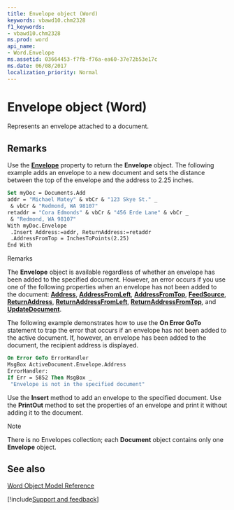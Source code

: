 ```yaml
---
title: Envelope object (Word)
keywords: vbawd10.chm2328
f1_keywords:
- vbawd10.chm2328
ms.prod: word
api_name:
- Word.Envelope
ms.assetid: 03664453-f7fb-f76a-ea60-37e72b53e17c
ms.date: 06/08/2017
localization_priority: Normal
---
```



# Envelope object (Word)

Represents an envelope attached to a document.


## Remarks

Use the  **[Envelope](Word.Document.Envelope.md)** property to return the **Envelope** object. The following example adds an envelope to a new document and sets the distance between the top of the envelope and the address to 2.25 inches.


```vb
Set myDoc = Documents.Add 
addr = "Michael Matey" & vbCr & "123 Skye St." _ 
 & vbCr & "Redmond, WA 98107" 
retaddr = "Cora Edmonds" & vbCr & "456 Erde Lane" & vbCr _ 
 & "Redmond, WA 98107" 
With myDoc.Envelope 
 .Insert Address:=addr, ReturnAddress:=retaddr 
 .AddressFromTop = InchesToPoints(2.25) 
End With
```

Remarks

The  **Envelope** object is available regardless of whether an envelope has been added to the specified document. However, an error occurs if you use one of the following properties when an envelope has not been added to the document: **[Address](Word.Envelope.Address.md)**, **[AddressFromLeft](Word.Envelope.AddressFromLeft.md)**, **[AddressFromTop](Word.Envelope.AddressFromTop.md)**, **[FeedSource](Word.Envelope.FeedSource.md)**, **[ReturnAddress](Word.Envelope.ReturnAddress.md)**, **[ReturnAddressFromLeft](Word.Envelope.ReturnAddressFromLeft.md)**, **[ReturnAddressFromTop](Word.Envelope.ReturnAddressFromTop.md)**, and **[UpdateDocument](Word.Envelope.UpdateDocument.md)**.

The following example demonstrates how to use the  **On Error GoTo** statement to trap the error that occurs if an envelope has not been added to the active document. If, however, an envelope has been added to the document, the recipient address is displayed.




```vb
On Error GoTo ErrorHandler 
MsgBox ActiveDocument.Envelope.Address 
ErrorHandler: 
If Err = 5852 Then MsgBox _ 
 "Envelope is not in the specified document"
```

Use the  **Insert** method to add an envelope to the specified document. Use the **PrintOut** method to set the properties of an envelope and print it without adding it to the document.


> [!NOTE] 
> There is no Envelopes collection; each  **Document** object contains only one **Envelope** object.


## See also



[Word Object Model Reference](overview/Word/object-model.md)

[!include[Support and feedback](~/includes/feedback-boilerplate.md)]